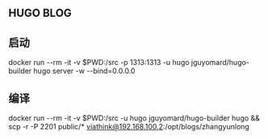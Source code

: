## HUGO BLOG

## 启动
docker run --rm -it -v $PWD:/src -p 1313:1313 -u hugo jguyomard/hugo-builder hugo server -w --bind=0.0.0.0

## 编译
docker run --rm -it -v $PWD:/src -u hugo jguyomard/hugo-builder hugo && scp -r -P 2201 public/*  viathink@192.168.100.2:/opt/blogs/zhangyunlong
